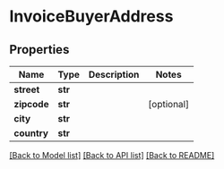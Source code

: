 # InvoiceBuyerAddress

## Properties
Name | Type | Description | Notes
------------ | ------------- | ------------- | -------------
**street** | **str** |  | 
**zipcode** | **str** |  | [optional] 
**city** | **str** |  | 
**country** | **str** |  | 

[[Back to Model list]](../README.md#documentation-for-models) [[Back to API list]](../README.md#documentation-for-api-endpoints) [[Back to README]](../README.md)


